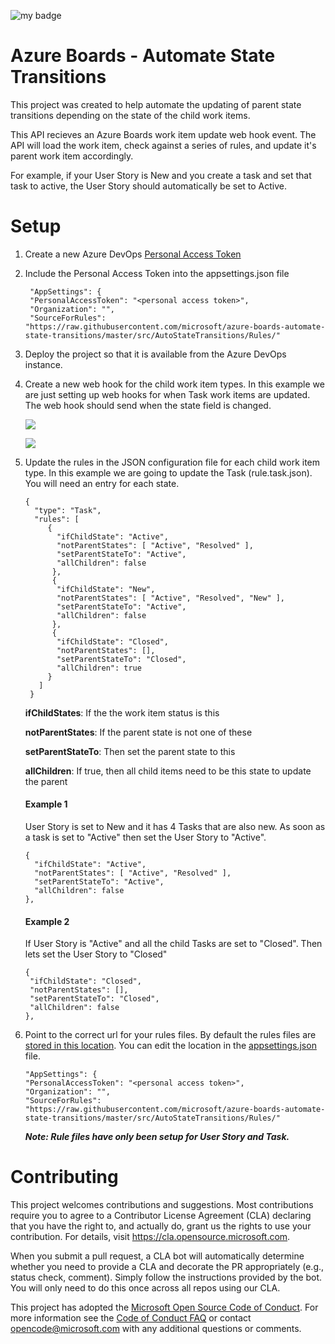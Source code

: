 ![my badge](https://action-badges.now.sh/microsoft/azure-boards-automate-state-transitions)

# Azure Boards - Automate State Transitions
This project was created to help automate the updating of parent state transitions depending on the state of the child work items.

This API recieves an Azure Boards work item update web hook event. The API will load the work item, check against a series of rules, and update it's parent work item accordingly. 

For example, if your User Story is New and you create a task and set that task to active, the User Story should automatically be set to Active.

# Setup
1. Create a new Azure DevOps [Personal Access Token](https://docs.microsoft.com/en-us/azure/devops/organizations/accounts/use-personal-access-tokens-to-authenticate)

2. Include the Personal Access Token into the appsettings.json file
   ```
    "AppSettings": {
    "PersonalAccessToken": "<personal access token>",
    "Organization": "",
    "SourceForRules": "https://raw.githubusercontent.com/microsoft/azure-boards-automate-state-transitions/master/src/AutoStateTransitions/Rules/"
    ```  

3. Deploy the project so that it is available from the Azure DevOps instance.

4. Create a new web hook for the child work item types. In this example we are just setting up web hooks for when Task work items are updated. The web hook should send when the state field is changed.

   ![](./media/web-hooks-1.png)


   ![](./media/web-hooks-2.png)

5. Update the rules in the JSON configuration file for each child work item type. In this example we are going to update the Task (rule.task.json). You will need an entry for each state.

   ```
   {
     "type": "Task",
     "rules": [
        {
          "ifChildState": "Active",
          "notParentStates": [ "Active", "Resolved" ],
          "setParentStateTo": "Active",
          "allChildren": false
         },
         {
          "ifChildState": "New",
          "notParentStates": [ "Active", "Resolved", "New" ],
          "setParentStateTo": "Active",
          "allChildren": false
         },
         {
          "ifChildState": "Closed",
          "notParentStates": [],
          "setParentStateTo": "Closed",
          "allChildren": true
        }
      ]
    }
    ```
    
    **ifChildStates**: If the the work item status is this

    **notParentStates**: If the parent state is not one of these

    **setParentStateTo**: Then set the parent state to this

    **allChildren**: If true, then all child items need to be this state to update the parent

    #### Example 1

    User Story is set to New and it has 4 Tasks that are also new. As soon as a task is set to "Active" then set the User Story to "Active".

    ```
    {
      "ifChildState": "Active",
      "notParentStates": [ "Active", "Resolved" ],
      "setParentStateTo": "Active",
      "allChildren": false
    },
    ````

    #### Example 2

    If User Story is "Active" and all the child Tasks are set to "Closed". Then lets set the User Story to "Closed"

     ```
    {
      "ifChildState": "Closed",
      "notParentStates": [],
      "setParentStateTo": "Closed",
      "allChildren": false
    },
    ````

6. Point to the correct url for your rules files. By default the rules files are [stored in this location](https://raw.githubusercontent.com/microsoft/azure-boards-automate-state-transitions/master/src/AutoStateTransitions/Rules/). You can edit the location in the [appsettings.json](https://github.com/microsoft/azure-boards-automate-state-transitions/blob/master/src/AutoStateTransitions/appsettings.json) file.

    ```
    "AppSettings": {
    "PersonalAccessToken": "<personal access token>",
    "Organization": "",
    "SourceForRules": "https://raw.githubusercontent.com/microsoft/azure-boards-automate-state-transitions/master/src/AutoStateTransitions/Rules/"
    ```  

   ***Note: Rule files have only been setup for User Story and Task.***  

# Contributing

This project welcomes contributions and suggestions.  Most contributions require you to agree to a
Contributor License Agreement (CLA) declaring that you have the right to, and actually do, grant us
the rights to use your contribution. For details, visit https://cla.opensource.microsoft.com.

When you submit a pull request, a CLA bot will automatically determine whether you need to provide
a CLA and decorate the PR appropriately (e.g., status check, comment). Simply follow the instructions
provided by the bot. You will only need to do this once across all repos using our CLA.

This project has adopted the [Microsoft Open Source Code of Conduct](https://opensource.microsoft.com/codeofconduct/).
For more information see the [Code of Conduct FAQ](https://opensource.microsoft.com/codeofconduct/faq/) or
contact [opencode@microsoft.com](mailto:opencode@microsoft.com) with any additional questions or comments.
